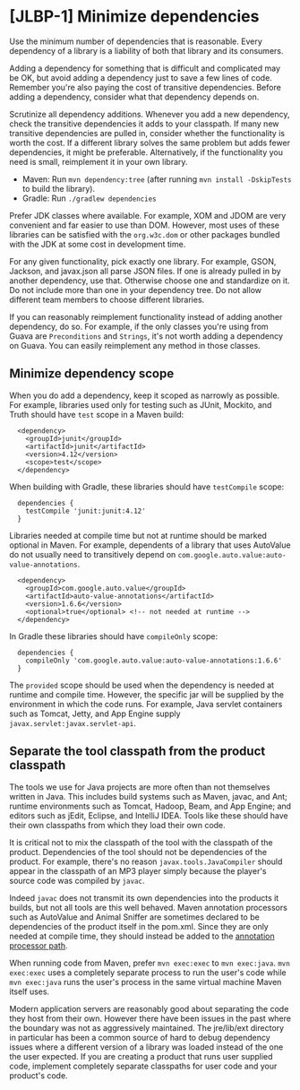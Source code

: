 # [JLBP-1] Minimize dependencies

Use the minimum number of dependencies that is reasonable.
Every dependency of a library is a liability of both
that library and its consumers.

Adding a dependency for something that is difficult and complicated may be OK,
but avoid adding a dependency just to save a few lines of code.
Remember you're also paying the cost of transitive dependencies.
Before adding a dependency, consider what that dependency depends on.

Scrutinize all dependency additions. Whenever you add a new
dependency, check the transitive dependencies it adds to your classpath.
If many new transitive dependencies are pulled in, consider whether the
functionality is worth the cost. If a different library
solves the same problem but adds fewer dependencies, it might be preferable.
Alternatively, if the functionality you need is small, reimplement
it in your own library.

  - Maven: Run `mvn dependency:tree` (after running
    `mvn install -DskipTests` to build the library).
  - Gradle: Run `./gradlew dependencies`

Prefer JDK classes where available. For example, XOM and JDOM
are very convenient and far easier to use than DOM. However, most
uses of these libraries can be satisfied with the `org.w3c.dom`
or other packages bundled with the JDK at some cost in development
time.

For any given functionality, pick exactly one library. For example,
GSON, Jackson, and javax.json all parse JSON files. If one is already
pulled in by another dependency, use that. Otherwise choose one
and standardize on it. Do not include more than one in your dependency tree.
Do not allow different team members to choose different libraries.

If you can reasonably reimplement functionality instead of adding
another dependency, do so. For example, if the only classes you're
using from Guava are `Preconditions` and `Strings`, it's not
worth adding a dependency on Guava. You can easily reimplement
any method in those classes.  

## Minimize dependency scope

When you do add a dependency, keep it scoped as narrowly as possible.
For example, libraries used only for testing such as JUnit, Mockito,
and Truth should have `test` scope in a Maven build:

```
  <dependency>
    <groupId>junit</groupId>
    <artifactId>junit</artifactId>
    <version>4.12</version>
    <scope>test</scope>
  </dependency>
```

When building with Gradle, these libraries should have `testCompile` scope:

```
  dependencies {
    testCompile 'junit:junit:4.12'
  }
```

Libraries needed at compile time but not at runtime should be marked optional
in Maven. For example, dependents of a library that uses AutoValue
do not usually need to transitively depend on
`com.google.auto.value:auto-value-annotations`.

```
  <dependency>
    <groupId>com.google.auto.value</groupId>
    <artifactId>auto-value-annotations</artifactId>
    <version>1.6.6</version>
    <optional>true</optional> <!-- not needed at runtime -->
  </dependency>
```

In Gradle these libraries should have `compileOnly` scope:

```
  dependencies {
    compileOnly 'com.google.auto.value:auto-value-annotations:1.6.6'
  }
```

The `provided` scope should be used when the dependency is needed at runtime
and compile time. However, the specific jar will be supplied by the environment
in which the code runs. For example, Java servlet containers such as Tomcat,
Jetty, and App Engine supply `javax.servlet:javax.servlet-api`.

## Separate the tool classpath from the product classpath

The tools we use for Java projects are more often than not themselves
written in Java. This includes build systems such as Maven, javac, and Ant;
runtime environments such as Tomcat, Hadoop, Beam, and App Engine; and editors
such as jEdit, Eclipse, and IntelliJ IDEA. Tools like these should
have their own classpaths from which they load their own code.

It is critical not to mix the classpath of the tool with the classpath of the
product. Dependencies of the tool should not be dependencies of the product.
For example, there's no reason `javax.tools.JavaCompiler` should appear in the
classpath of an MP3 player simply because the player's source code
was compiled by `javac`.

Indeed `javac` does not transmit its own dependencies into the products
it builds, but not all tools are this well behaved. Maven annotation processors
such as AutoValue and Animal Sniffer are sometimes declared to be dependencies
of the product itself in the pom.xml. Since they are only needed at
compile time, they should instead be added to the [annotation processor
path](https://maven.apache.org/plugins/maven-compiler-plugin/compile-mojo.html#annotationProcessorPaths).

When running code from Maven, prefer `mvn exec:exec` to `mvn exec:java`.
`mvn exec:exec` uses a completely separate process to run the user's
code while `mvn exec:java` runs the user's process in the same virtual machine
Maven itself uses.

Modern application servers are reasonably good about separating the code they host
from their own. However there have been issues in the past where the boundary
was not as aggressively maintained. The jre/lib/ext directory in particular
has been a common source of hard to debug dependency issues where a different
version of a library was loaded instead of the one the user expected. If you are
creating a product that runs user supplied code, implement
completely separate classpaths for user code and your product's code.
